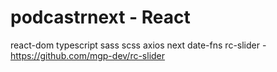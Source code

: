 # podcastrnext - React

react-dom
typescript
sass
scss
axios
next
date-fns
rc-slider - https://github.com/mgp-dev/rc-slider
